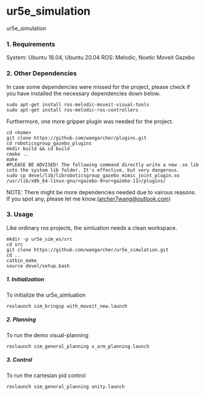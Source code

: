 # ur5e_simulation
ur5e_simulation

### 1. Requirements
System: Ubuntu 18.04, Ubuntu 20.04
ROS: Melodic, Noetic
Moveit
Gazebo

### 2. Other Dependencies
In case some dependencies were missed for the project, please check if you have installed the necessary dependencies down below.
```
sudo apt-get install ros-melodic-moveit-visual-tools
sudo apt-get install ros-melodic-ros-controllers
```

Furthermore, one more gripper plugin was needed for the project.
```
cd <home>
git clone https://github.com/wangarcher/plugins.git
cd roboticsgroup_gazebo_plugins
mkdir build && cd build
cmake ..
make 
#PLEASE BE ADVISED! The following command directly write a new .so lib into the system lib folder. It's effective, but very dangerous.
sudo cp devel/lib/libroboticsgroup_gazebo_mimic_joint_plugin.so /usr/lib/x86_64-linux-gnu/<gazebo-9>or<gazebo-11>/plugins/
```

NOTE: There might be more dependencies needed due to vairous reasons. If you spot any, please let me know.(archer7wang@outlook.com)

### 3. Usage
Like ordinary ros projects, the simluation needs a clean workspace.
```
mkdir -p ur5e_sim_ws/src
cd src
git clone https://github.com/wangarcher/ur5e_simulation.git
cd ..
catkin_make
source devel/setup.bash
``` 

##### 1. Initialization
To initialize the ur5e_simluation 
```
roslaunch sim_bringup with_moveit_new.launch
```

##### 2. Planning
To run the demo visual-planning
```
roslaunch sim_general_planning x_arm_planning.launch
```

##### 3. Control
To run the cartesian pid control
```
roslaunch sim_general_planning unity.launch
```